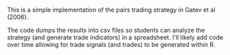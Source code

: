 This is a simple implementation of the pairs trading strategy in Gatev et al (2006). 

The code dumps the results into csv files so students can analyze the strategy (and generate trade indicators) in a spreadsheet.  I'll likely add code over time allowing for trade signals (and trades) to be generated within R. 
